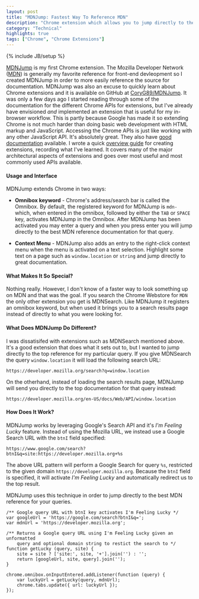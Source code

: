 ```yaml
---
layout: post
title: "MDNJump: Fastest Way To Reference MDN"
description: "Chrome extension which allows you to jump directly to the documentation you need from the Mozilla Developer Network"
category: "Technical"
highlights: true
tags: ["Chrome", "Chrome Extensions"]
---
```

{% include JB/setup %}

[MDNJump][mdnjump] is my first Chrome extension. The Mozilla Developer Network
([MDN][mdn]) is generally my favorite reference for front-end devleopment so I
created MDNJump in order to more easily reference the source for documentation. 
MDNJump was also an excuse to quickly learn about Chrome extensions and it is
available on GitHub at [CoryG89/MDNJump][mdnjump-repo]. It was only a few days
ago I started reading through some of the documentation for the different
Chrome APIs for extensions, but I've already have envisioned *and* implemented
an extension that is useful for my in-browser workflow. This is partly because
Google has made it so extending Chrome is not much harder than doing basic web
development with HTML markup and JavaScript. Accessing the Chrome APIs is just
like working with any other JavaScript API. It's absolutely great. They also
have [good documentation][docs] available. I wrote a quick
[overview guide][guide-post] for creating extensions, recording what I've
learned. It covers many of the major architectural aspects of extensions and
goes over most useful and most commonly used APIs available.

#### Usage and Interface

MDNJump extends Chrome in two ways:

  - **Omnibox keyword** - Chrome's address/search bar is called the Omnibox.
       By default, the registered keyword for MDNJump is `mdn-` which, when
       entered in the omnibox, followed by either the `TAB` or `SPACE` key,
       activates MDNJump in the Omnibox. After MDNJump has been activated
       you may enter a query and when you press enter you will jump directly to
       the best MDN reference documentation for that query.

  - **Context Menu** - MDNJump also adds an entry to the right-click
       context menu when the menu is activated on a text selection. Highlight
       some text on a page such as `window.location` or `string` and
       jump directly to great documentation.

#### What Makes It So Special?

Nothing really. However, I don't know of a faster way to look something up
on MDN and that was the goal. If you search the Chrome Webstore for `MDN` the
only other extension you get is MDNSearch. Like MDNJump it registers an omnibox
keyword, but when used it brings you to a search results page instead of
directly to what you were looking for.

#### What Does MDNJump Do Different?

I was dissatisifed with extensions such as MDNSearch mentioned above. It's a
good extension that does what it sets out to, but I wanted to jump directly
to the top reference for my particular query. If you give MDNSearch the query
`window.location` it will load the following search URL:

<pre><code class="text bash">https://developer.mozilla.org/search?q=window.location</code></pre>

On the otherhand, instead of loading the search results page, MDNJump will send
you directly to the top documentation for that query instead:

<pre><code class="text bash">https://developer.mozilla.org/en-US/docs/Web/API/window.location</code></pre>

#### How Does It Work?

MDNJump works by leveraging Google's Search API and it's
*I'm Feeling Lucky* feature. Instead of using the Mozilla URL, we instead
use a Google Search URL with the `btnI` field specified:

<pre><code class="text bash">https://www.google.com/search?btnI&amp;q=site:https://developer.mozilla.org+%s</code></pre>

The above URL pattern will perform a Google Search for query `%s`, restricted 
to the given domain `https://developer.mozilla.org`. Because the `btnI` field is
specified, it will activate *I'm Feeling Lucky* and automatically redirect us to
the top result.

MDNJump uses this technique in order to jump directly to the best MDN reference
for your queries.

<pre><code class="text javascript">/** Google query URL with btnI key activates I'm Feeling Lucky */
var googleUrl = 'https://google.com/search?btnI&amp;q=';
var mdnUrl = 'https://developer.mozilla.org';

/** Returns a Google query URL using I'm Feeling Lucky given an unformatted
    query and optional domain string to restict the search to */
function getLucky (query, site) {
    site = site ? ['site:', site, '+'].join('') : '';
    return [googleUrl, site, query].join('');
}

chrome.omnibox.onInputEntered.addListener(function (query) {
    var luckyUrl = getLucky(query, mdnUrl);
    chrome.tabs.update({ url: luckyUrl });
});</code></pre>

[mdnjump]: https://chrome.google.com/webstore/detail/mdnjump/mfjekjhknpjgpgchoghlemhgchpmkiha?hl=en-US
[mdnjump-repo]: https://github.com/CoryG89/MDNJump
[guide-post]: ../../13/how-to-create-your-own-chrome-extensions
[docs]: http://developer.chrome.com/extensions/overview.html
[mdn]: https://developer.mozilla.org
